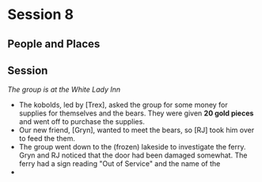 
# Session 8
## People and Places
## Session
_The group is at the White Lady Inn_
* The kobolds, led by [Trex], asked the group for some money for supplies for themselves and the bears. They were given **20 gold pieces** and went off to purchase the supplies.
* Our new friend, [Gryn], wanted to meet the bears, so [RJ] took him over to feed the them.
* The group went down to the (frozen) lakeside to investigate the ferry. Gryn and RJ noticed that the door had been damaged somewhat. The ferry had a sign reading "Out of Service" and the name of the
* 
<!--stackedit_data:
eyJoaXN0b3J5IjpbMTQ5MzU0MDg1LDE0MTk2MzgwNjMsMTAzMj
kxMDY2MV19
-->